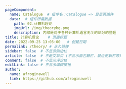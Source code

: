 ```yaml
---
pageComponent:
  name: Catalogue  # 组件名：Catalogue => 目录页组件
  data:  # 组件所需数据
    path: 02.计算机理论
    imgUrl: /img/theorybg.png
    description: 内部是对于各种计算机语言无关的部分的整理
title: 计算机理论	# 页面标题
date: 2022-09-25 13:05:00	# 创建日期
permalink: /theory/	# 永久链接
sidebar: false	# 不显示侧边栏
article: false	# 不是文章页 (不显示面包屑栏、最近更新栏等)
comment: false	# 不显示评论栏
editLink: false	# 不显示编辑按钮
author:
  name: afroginawell
  link: https://github.com/afroginawell
---
```

